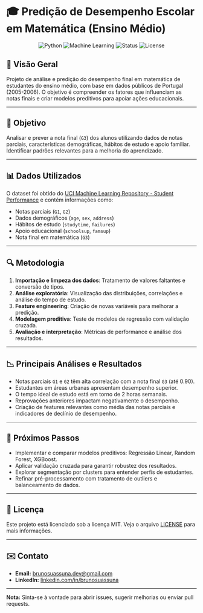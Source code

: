 # 🎓 Predição de Desempenho Escolar em Matemática (Ensino Médio)

<div align="center">
  <img src="https://img.shields.io/badge/Python-3.10%2B-blue" alt="Python">
  <img src="https://img.shields.io/badge/Machine%20Learning-Sklearn-orange" alt="Machine Learning">
  <img src="https://img.shields.io/badge/Status-Concluído-brightgreen" alt="Status">
  <img src="https://img.shields.io/badge/License-MIT-green" alt="License">
</div>

## 📌 Visão Geral

Projeto de análise e predição do desempenho final em matemática de estudantes do ensino médio, com base em dados públicos de Portugal (2005-2006). O objetivo é compreender os fatores que influenciam as notas finais e criar modelos preditivos para apoiar ações educacionais.

---

## 🎯 Objetivo

Analisar e prever a nota final (`G3`) dos alunos utilizando dados de notas parciais, características demográficas, hábitos de estudo e apoio familiar. Identificar padrões relevantes para a melhoria do aprendizado.

---

## 📊 Dados Utilizados

O dataset foi obtido do [UCI Machine Learning Repository - Student Performance](https://archive.ics.uci.edu/ml/datasets/Student+Performance) e contém informações como:

- Notas parciais (`G1`, `G2`)
- Dados demográficos (`age`, `sex`, `address`)
- Hábitos de estudo (`studytime`, `failures`)
- Apoio educacional (`schoolsup`, `famsup`)
- Nota final em matemática (`G3`)

---

## 🔍 Metodologia

1. **Importação e limpeza dos dados**: Tratamento de valores faltantes e conversão de tipos.
2. **Análise exploratória**: Visualização das distribuições, correlações e análise do tempo de estudo.
3. **Feature engineering**: Criação de novas variáveis para melhorar a predição.
4. **Modelagem preditiva**: Teste de modelos de regressão com validação cruzada.
5. **Avaliação e interpretação**: Métricas de performance e análise dos resultados.

---

## 📉 Principais Análises e Resultados

- Notas parciais `G1` e `G2` têm alta correlação com a nota final `G3` (até 0.90).
- Estudantes em áreas urbanas apresentam desempenho superior.
- O tempo ideal de estudo está em torno de 2 horas semanais.
- Reprovações anteriores impactam negativamente o desempenho.
- Criação de features relevantes como média das notas parciais e indicadores de declínio de desempenho.

---

## 🚀 Próximos Passos

- Implementar e comparar modelos preditivos: Regressão Linear, Random Forest, XGBoost.
- Aplicar validação cruzada para garantir robustez dos resultados.
- Explorar segmentação por clusters para entender perfis de estudantes.
- Refinar pré-processamento com tratamento de outliers e balanceamento de dados.

---

## 🔗 Licença

Este projeto está licenciado sob a licença MIT. Veja o arquivo [LICENSE](LICENSE) para mais informações.

---

## ✉️ Contato

- **Email:** brunosuassuna.dev@gmail.com  
- **LinkedIn:** [linkedin.com/in/brunosuassuna](https://www.linkedin.com/in/brunosuassuna)

---

**Nota:** Sinta-se à vontade para abrir issues, sugerir melhorias ou enviar pull requests.
